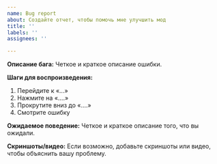```yaml
---
name: Bug report
about: Создайте отчет, чтобы помочь мне улучшить мод
title: ''
labels: ''
assignees: ''

---
```


**Описание бага:**
Четкое и краткое описание ошибки.

**Шаги для воспроизведения:**
1. Перейдите к «...»
2. Нажмите на «....»
3. Прокрутите вниз до «....»
4. Смотрите ошибку

**Ожидаемое поведение:**
Четкое и краткое описание того, что вы ожидали.

**Скриншоты/видео:**
Если возможно, добавьте скриншоты или видео, чтобы объяснить вашу проблему.
